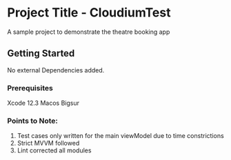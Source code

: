 # Project Title - CloudiumTest

A sample project to demonstrate the theatre booking app


## Getting Started

No external Dependencies added.

### Prerequisites

Xcode 12.3
Macos Bigsur


### Points to Note:

1. Test cases only written for the main viewModel due to time constrictions
2. Strict MVVM followed
3. Lint corrected all modules
